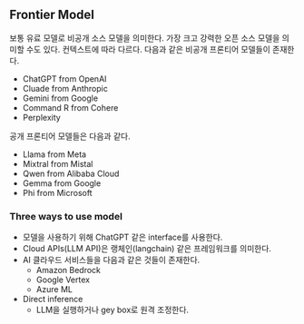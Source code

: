 
## Frontier Model

보통 유료 모델로 비공개 소스 모델을 의미한다. 가장 크고 강력한 오픈 소스 모델을 의미할 수도 있다. 컨텍스트에 따라 다르다. 다음과 같은 비공개 프론티어 모델들이 존재한다.

- ChatGPT from OpenAI
- Cluade from Anthropic
- Gemini from Google
- Command R from Cohere
- Perplexity

공개 프론티어 모델들은 다음과 같다.

- Llama from Meta
- Mixtral from Mistal
- Qwen from Alibaba Cloud
- Gemma from Google
- Phi from Microsoft

### Three ways to use model

- 모델을 사용하기 위해 ChatGPT 같은 interface를 사용한다. 
- Cloud APIs(LLM API)은 랭체인(langchain) 같은 프레임워크를 의미한다.
- AI 클라우드 서비스들을 다음과 같은 것들이 존재한다. 
    - Amazon Bedrock
    - Google Vertex
    - Azure ML
- Direct inference
    - LLM을 실행하거나 gey box로 원격 조정한다.

